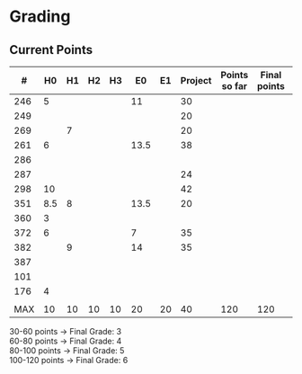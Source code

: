 # Grading

## Current Points

|   #   |  H0  |  H1  |  H2  |  H3  |  E0  |  E1  |  Project |Points so far | Final points | Final grade |
|-------|------|------|------|------|------|------|----------|--------------|--------------|-------------|
|  246  |   5  |      |      |      |   11 |      |    30    |				|              | 			 |	
|  249  |      |      |      |      |      |      |    20    |				|			   |			 |
|  269  |      |   7  |      |      |      |      |    20    |				|			   |			 | 
|  261  |   6  |      |      |      | 13.5 |      |    38    |				|    		   | 			 |
|  286  |      |      |      |      |      |      |          |				|			   |			 |
|  287  |      |      |      |      |      |      |    24    |				|			   |			 |
|  298  |   10 |      |      |      |      |      |    42    |				|			   |			 |
|  351  |   8.5|   8  |      |      | 13.5 |      |    20    |				|			   |		     |
|  360  |   3  |      |      |      |      |      |          |				|			   |			 |
|  372  |   6  |      |      |      |   7  |      |    35    |				|			   |			 |
|  382  |      |   9  |      |      |  14  |      |    35    |				|			   |		     |
|  387  |      |      |      |      |      |      |          |				|		       |		     |
|  101  |      |      |      |      |      |      |          |				|			   |		     |
|  176  |   4  |      |      |      |      |      |          |				|			   |		     |
|       |      |      |      |      |      |      |          |				|			   |		     |
|  MAX  |  10  |  10  |  10  |  10  |  20  |  20  |    40    |     120      |	 120	   |	 6   	 |


30-60 points -> Final Grade: 3    
60-80 points -> Final Grade: 4    
80-100 points -> Final Grade: 5    
100-120 points -> Final Grade: 6    
